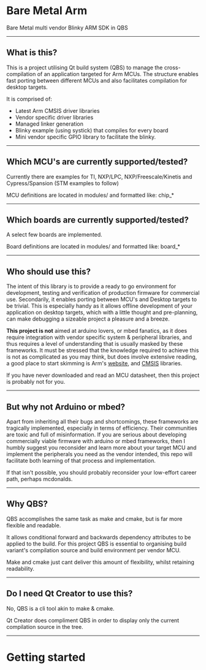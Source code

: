 # Bare Metal Arm

Bare Metal multi vendor Blinky ARM SDK in QBS 


------------------	
## What is this?

This is a project utilising Qt build system (QBS) to manage the cross-compilation of an application targeted for Arm MCUs.  The structure enables fast porting between different MCUs and also facilitates compilation for desktop targets.

It is comprised of:

 * Latest Arm CMSIS driver libraries
 * Vendor specific driver libraries
 * Managed linker generation 
 * Blinky example (using systick) that compiles for every board
 * Mini vendor specific GPIO library to facilitate the blinky.
 
------------------	
## Which MCU's are currently supported/tested?

Currently there are examples for TI, NXP/LPC, NXP/Freescale/Kinetis and Cypress/Spansion (STM examples to follow)

MCU definitions are located in modules/ and formatted like: chip_* 

------------------	
## Which boards are currently supported/tested?

A select few boards are implemented.

Board definitions are located in modules/ and formatted like: board_* 
 
------------------	
## Who should use this?

The intent of this library is to provide a ready to go environment for development, testing and verification of production firmware for commercial use.  Secondarily, it enables porting between MCU's and Desktop targets to be trivial.  This is especially handy as it allows offline development of your application on desktop targets, which with a little thought and pre-planning, can make debugging a sizeable project a pleasure and a breeze.

**This project is not** aimed at arduino lovers, or mbed fanatics, as it does require integration with vendor specific system & peripheral libraries, and thus requires a level of understanding that is usually masked by these frameworks.  It must be stressed that the knowledge required to achieve this is not as complicated as you may think, but does involve extensive reading, a good place to start skimming is Arm's [website](http://arm-software.github.io/CMSIS_5/General/html/index.html), and [CMSIS](https://github.com/ARM-software/CMSIS_5) libraries.

If you have never downloaded and read an MCU datasheet, then this project is probably not for you.

------------------	
## But why not Arduino or mbed?

Apart from inheriting all their bugs and shortcomings, these frameworks are tragically implemented, especially in terms of efficiency.  Their communities are toxic and full of misinformation.  If you are serious about developing commercially viable firmware with arduino or mbed frameworks, then I humbly suggest you reconsider and learn more about your target MCU and implement the peripherals you need as the vendor intended, this repo will facilitate both learning of that process and implementation.  

If that isn't possible, you should probably reconsider your low-effort career path, perhaps mcdonalds.

------------------	
## Why QBS?

QBS accomplishes the same task as make and cmake, but is far more flexible and readable.

It allows conditional forward and backwards dependency attributes to be applied to the build.  For this project QBS is essential to organising build variant's compilation source and build environment per vendor MCU.  

Make and cmake just cant deliver this amount of flexibility, whilst retaining readability.

------------------	
## Do I need Qt Creator to use this?

No, QBS is a cli tool akin to make & cmake.  

Qt Creator does compliment QBS in order to display only the current compilation source in the tree.

------------------	
# Getting started

